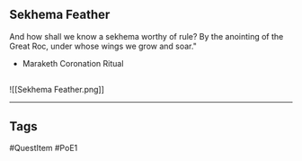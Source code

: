## Sekhema Feather
And how shall we know a sekhema worthy of rule? 
By the anointing of the Great Roc, under whose wings we grow and soar."
 - Maraketh Coronation Ritual
## 
![[Sekhema Feather.png]]

---
## Tags
#QuestItem
#PoE1